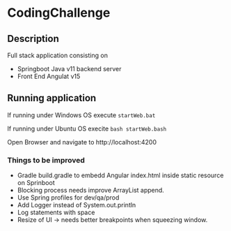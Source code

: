 # CodingChallenge

## Description

Full stack application consisting on

- Springboot Java v11 backend server
- Front End Angulat v15

## Running application

If running under Windows OS execute `startWeb.bat`

If running under Ubuntu OS execite `bash startWeb.bash`

Open Browser and navigate to http://localhost:4200

### Things to be improved

- Gradle build.gradle to embedd Angular index.html inside static resource on Sprinboot
- Blocking process needs improve ArrayList append.
- Use Spring profiles for dev/qa/prod
- Add Logger instead of System.out.println
- Log statements with space
- Resize of UI -> needs better breakpoints when squeezing window.
